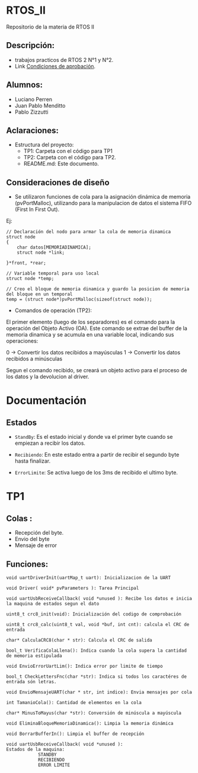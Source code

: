 # RTOS_II
Repositorio de la materia de RTOS II

## Descripción:
- trabajos practicos de RTOS 2 N°1 y N°2.
- Link [Condiciones de aprobación]( https://github.com/pablozizzutti/RTOS_II/blob/master/RTOS%202%20-%20Condici%C3%B3n%20de%20aprobaci%C3%B3n.pdf ).

## Alumnos:
 *  Luciano Perren
 *  Juan Pablo Menditto
 *  Pablo Zizzutti

## Aclaraciones:

- Estructura del proyecto:
  - TP1: Carpeta con el código para TP1
  - TP2: Carpeta con el código para TP2.
  - README.md: Este documento.

## Consideraciones de diseño

- Se utilizaron funciones de cola para la asignación dinámica de memoria (pvPortMalloc), utilizando para la manipulacion de datos el sistema FIFO (First In First Out).

Ej:

```
// Declaración del nodo para armar la cola de memoria dinamica
struct node
{
    char datos[MEMORIADINAMICA];
    struct node *link;

}*front, *rear;
```

```
// Variable temporal para uso local
struct node *temp;

// Creo el bloque de memoria dinamica y guardo la posicion de memoria del bloque en un temporal
temp = (struct node*)pvPortMalloc(sizeof(struct node)); 
```

- Comandos de operación (TP2):

El primer elemento (luego de los separadores) es el comando para la operación del Objeto Activo (OA). Este comando se extrae del buffer de la memoria dinamica y se acumula en una variable local, indicando sus operaciones:

  0 -> Convertir los datos recibidos a mayúsculas
  1 -> Convertir los datos recibidos a minúsculas
  
Segun el comando recibido, se creará un objeto activo para el proceso de los datos y la devolucion al driver.

# Documentación

## Estados

- ```StandBy```: Es el estado inicial y donde va el primer byte cuando se empiezan a recibir los datos.

- ```Recibiendo```: En este estado entra a partir de recibir el segundo byte hasta finalizar.

- ```ErrorLimite```: Se activa luego de los 3ms de recibido el ultimo byte.



# TP1
## Colas :
- Recepción del byte.
- Envio del byte
- Mensaje de error

## Funciones:
```
void uartDriverInit(uartMap_t uart): Inicializacion de la UART
```
```
void Driver( void* pvParameters ): Tarea Principal
```
```
void uartUsbReceiveCallback( void *unused ): Recibe los datos e inicia la maquina de estados segun el dato
```
```
uint8_t crc8_init(void): Inicialización del codigo de comprobación
```
```
uint8_t crc8_calc(uint8_t val, void *buf, int cnt): calcula el CRC de entrada
```
```
char* CalculaCRC8(char * str): Calcula el CRC de salida
```
```
bool_t VerificaColaLlena(): Indica cuando la cola supera la cantidad de memoria estipulada
```
```
void EnvioErrorUartLim(): Indica error por limite de tiempo
```
```
bool_t CheckLettersFnc(char *str): Indica si todos los caractéres de entrada són letras.
```
```
void EnvioMensajeUART(char * str, int indice): Envia mensajes por cola
```
```
int TamanioCola(): Cantidad de elementos en la cola
```
```
char* MinusToMayus(char *str): Conversión de minúscula a mayúscula
```
```
void EliminaBloqueMemoriaDinamica(): Limpia la memoria dinámica
```
```
void BorrarBufferIn(): Limpia el buffer de recepción
```



```
void uartUsbReceiveCallback( void *unused ):
Estados de la maquina:
            STANDBY
            RECIBIENDO
            ERROR LIMITE

```

 



